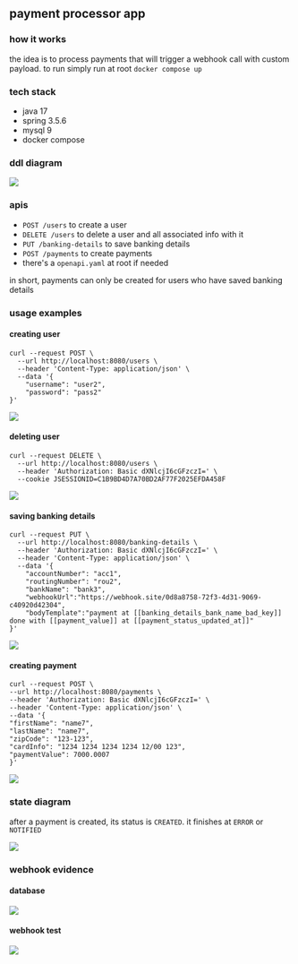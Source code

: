 ## payment processor app

### how it works

the idea is to process payments that will trigger a webhook call with custom payload. to run simply run at root `docker compose up`

### tech stack

- java 17
- spring 3.5.6
- mysql 9
- docker compose

### ddl diagram

![](images/ddl.png)

### apis

- `POST /users` to create a user
- `DELETE /users` to delete a user and all associated info with it
- `PUT /banking-details` to save banking details
- `POST /payments` to create payments
- there's a `openapi.yaml` at root if needed

in short, payments can only be created for users who have saved banking details

### usage examples

#### creating user

```
curl --request POST \
  --url http://localhost:8080/users \
  --header 'Content-Type: application/json' \
  --data '{
	"username": "user2",
	"password": "pass2"
}'
```

![](images/post_u.png)

#### deleting user

```
curl --request DELETE \
  --url http://localhost:8080/users \
  --header 'Authorization: Basic dXNlcjI6cGFzczI=' \
  --cookie JSESSIONID=C1B9BD4D7A70BD2AF77F2025EFDA458F
```

![](images/delete_u.png)

#### saving banking details

```
curl --request PUT \
  --url http://localhost:8080/banking-details \
  --header 'Authorization: Basic dXNlcjI6cGFzczI=' \
  --header 'Content-Type: application/json' \
  --data '{
	"accountNumber": "acc1",
	"routingNumber": "rou2",
	"bankName": "bank3",
	"webhookUrl":"https://webhook.site/0d8a8758-72f3-4d31-9069-c40920d42304",
	"bodyTemplate":"payment at [[banking_details_bank_name_bad_key]] done with [[payment_value]] at [[payment_status_updated_at]]"
}'
```

![](images/put_bd.png)

#### creating payment

```
curl --request POST \
--url http://localhost:8080/payments \
--header 'Authorization: Basic dXNlcjI6cGFzczI=' \
--header 'Content-Type: application/json' \
--data '{
"firstName": "name7",
"lastName": "name7",
"zipCode": "123-123",
"cardInfo": "1234 1234 1234 1234 12/00 123",
"paymentValue": 7000.0007
}'
```

![](images/post_p.png)

### state diagram

after a payment is created, its status is `CREATED`. it finishes at `ERROR` or `NOTIFIED`

![](images/state.png)

### webhook evidence

#### database

![](images/usage_sql.png)

#### webhook test

![](images/webhook.png)